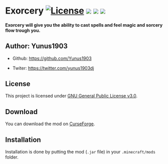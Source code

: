 # Exorcery [![License](https://img.shields.io/badge/License-GPLv3-blue.svg)](https://raw.githubusercontent.com/Yunus1903/Exorcery/1.15/dev/LICENSE) [![](http://jenkins.yukay.info/buildStatus/icon?job=Minecraft+Mods%2FExorcery)](https://github.com/Yunus1903/Exorcery) [![](http://cf.way2muchnoise.eu/full_376695_downloads.svg)](https://www.curseforge.com/minecraft/mc-mods/exorcery) [![](http://cf.way2muchnoise.eu/versions/376695.svg)](https://www.curseforge.com/minecraft/mc-mods/exorcery)

#### Exorcery will give you the ability to cast spells and feel magic and sorcery flow trough you.

## Author: Yunus1903
+ Github: https://github.com/Yunus1903

+ Twiter: https://twitter.com/yunus1903dj

## License
This project is licensed under [GNU General Public License v3.0](https://raw.githubusercontent.com/Yunus1903/Exorcery/1.15/dev/LICENSE).

## Download
You can download the mod on [CurseForge](https://www.curseforge.com/minecraft/mc-mods/exorcery).

## Installation
Installation is done by putting the mod (`.jar` file) in your `.minecraft/mods` folder.
